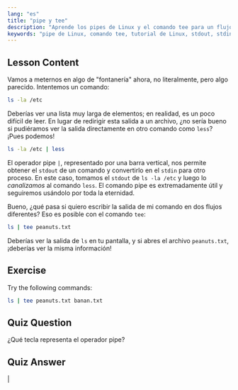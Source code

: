 ```yaml
---
lang: "es"
title: "pipe y tee"
description: "Aprende los pipes de Linux y el comando tee para un flujo de datos eficiente en la línea de comandos. Comprende stdout, stdin y la salida de archivos. ¡Mejora tus habilidades en Linux!"
keywords: "pipe de Linux, comando tee, tutorial de Linux, stdout, stdin, Linux para principiantes, línea de comandos, guía de Linux"
---
```


## Lesson Content

Vamos a meternos en algo de "fontanería" ahora, no literalmente, pero algo parecido. Intentemos un comando:

```bash
ls -la /etc
```

Deberías ver una lista muy larga de elementos; en realidad, es un poco difícil de leer. En lugar de redirigir esta salida a un archivo, ¿no sería bueno si pudiéramos ver la salida directamente en otro comando como `less`? ¡Pues podemos!

```bash
ls -la /etc | less
```

El operador pipe `|`, representado por una barra vertical, nos permite obtener el `stdout` de un comando y convertirlo en el `stdin` para otro proceso. En este caso, tomamos el `stdout` de `ls -la /etc` y luego lo _canalizamos_ al comando `less`. El comando pipe es extremadamente útil y seguiremos usándolo por toda la eternidad.

Bueno, ¿qué pasa si quiero escribir la salida de mi comando en dos flujos diferentes? Eso es posible con el comando `tee`:

```bash
ls | tee peanuts.txt
```

Deberías ver la salida de `ls` en tu pantalla, y si abres el archivo `peanuts.txt`, ¡deberías ver la misma información!

## Exercise

Try the following commands:

```bash
ls | tee peanuts.txt banan.txt
```

## Quiz Question

¿Qué tecla representa el operador pipe?

## Quiz Answer

|
